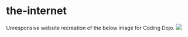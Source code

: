 # the-internet
Unresponsive website recreation of the below image for Coding Dojo.
![](http://s3.amazonaws.com/General_V88/boomyeah/company_209/chapter_3921/handouts/chapter3921_7094_www-wordstream.png)

